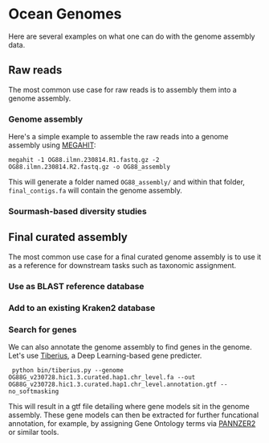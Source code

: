 # Ocean Genomes

Here are several examples on what one can do with the genome assembly data.

## Raw reads

The most common use case for raw reads is to assembly them into a genome assembly.

### Genome assembly

Here's a simple example to assemble the raw reads into a genome assembly using [MEGAHIT](https://github.com/voutcn/megahit):

    megahit -1 OG88.ilmn.230814.R1.fastq.gz -2 OG88.ilmn.230814.R2.fastq.gz -o OG88_assembly
    
This will generate a folder named `OG88_assembly/` and within that folder, `final_contigs.fa` will contain the genome assembly.

### Sourmash-based diversity studies



## Final curated assembly

The most common use case for a final curated genome assembly is to use it as a reference for downstream tasks such as taxonomic assignment.

### Use as BLAST reference database

### Add to an existing Kraken2 database

### Search for genes

We can also annotate the genome assembly to find genes in the genome. Let's use [Tiberius](https://github.com/Gaius-Augustus/Tiberius), a Deep Learning-based gene predicter.

     python bin/tiberius.py --genome OG88G_v230728.hic1.3.curated.hap1.chr_level.fa --out OG88G_v230728.hic1.3.curated.hap1.chr_level.annotation.gtf --no_softmasking

This will result in a gtf file detailing where gene models sit in the genome assembly. These gene models can then be extracted for further funcational annotation, for example, by assigning Gene Ontology terms via [PANNZER2](http://ekhidna2.biocenter.helsinki.fi/sanspanz/) or similar tools.
